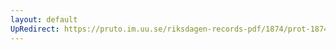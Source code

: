 ```yaml
---
layout: default
UpRedirect: https://pruto.im.uu.se/riksdagen-records-pdf/1874/prot-1874--ak--425/prot-1874--ak--425_077.pdf
---
```

